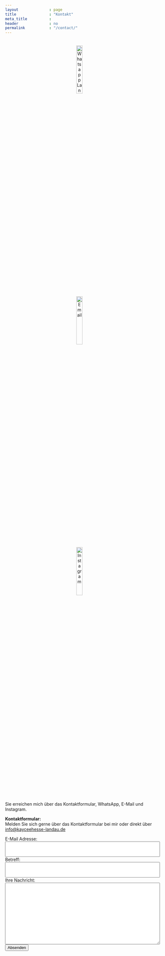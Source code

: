 ```yaml
---
layout              : page
title               : "Kontakt"
meta_title          : 
header              : no
permalink           : "/contact/"
---
```


<div align='center'>
  
<a href="https://wa.me/4915255406876" target=""> <img src="https://camo.githubusercontent.com/945d32cdd8d51fe844ca8b2976914ae8786586607aee1cba24d7318e24b30411/68747470733a2f2f6564656e742e6769746875622e696f2f537570657254696e7949636f6e732f696d616765732f7376672f77686174736170702e737667" style="margin-right: 20px; margin-top: 20px" alt="Whatsapp Landau" height="20%" width="20%"> </a>

<a href="mailto:info@kayceehesse-landau.de" target=""> <img src="https://cdn-icons-png.flaticon.com/512/281/281769.png" style="margin-right: 20px; margin-top: 20px" alt="Email" height="20%" width="20%"> </a>
  
<a href="https://instagram.com/kayceehesse" target=""> <img src="https://camo.githubusercontent.com/c9dacf0f25a1489fdbc6c0d2b41cda58b77fa210a13a886d6f99e027adfbd358/68747470733a2f2f6564656e742e6769746875622e696f2f537570657254696e7949636f6e732f696d616765732f7376672f696e7374616772616d2e737667" style="margin-right: 20px; margin-top: 20px" alt="Instagram" height="20%" width="20%"> </a>
<!--https://github.com/edent/SuperTinyIcons-->

</div> <br>

Sie erreichen mich über das Kontaktformular, WhatsApp, E-Mail und Instagram.  <br>

<p> </p>    
  
<b>Kontaktformular:</b> <br>
Melden Sie sich gerne über das Kontaktformular bei mir oder direkt über info@kayceehesse-landau.de
  
<p> </p>    
  
<style>
  .form-container { max-width: 100%; }
  .form-container input { position: relative; top: 0; left: 0; width: 100%; height: 50px; padding: 0 ; }
  .form-container textarea { position: relative; top: 0; left: 0; width: 100%; height: 200px; padding: 0; }
  .background-color: green;
</style>
<form action="https://formspree.io/f/mayzykrz" method="POST" class="form-container">
  <label>E-Mail Adresse:</label><br />
  <input type="text" name="E-Mail Adresse:" />
  <label>Betreff:</label><br />
  <input type="text" name="Betreff:" />
  <label>Ihre Nachricht:</label><br />
  <textarea name="Ihre Nachricht:"></textarea>
  <button type="submit">Absenden</button>
</form>

<p> </p>

